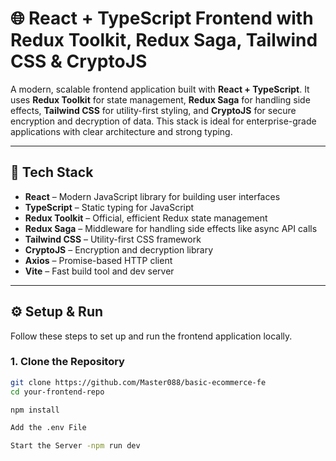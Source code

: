 # 🌐 React + TypeScript Frontend with Redux Toolkit, Redux Saga, Tailwind CSS & CryptoJS

A modern, scalable frontend application built with **React + TypeScript**. It uses **Redux Toolkit** for state management, **Redux Saga** for handling side effects, **Tailwind CSS** for utility-first styling, and **CryptoJS** for secure encryption and decryption of data. This stack is ideal for enterprise-grade applications with clear architecture and strong typing.

---

## 🧰 Tech Stack

- **React** – Modern JavaScript library for building user interfaces  
- **TypeScript** – Static typing for JavaScript  
- **Redux Toolkit** – Official, efficient Redux state management  
- **Redux Saga** – Middleware for handling side effects like async API calls  
- **Tailwind CSS** – Utility-first CSS framework  
- **CryptoJS** – Encryption and decryption library  
- **Axios** – Promise-based HTTP client  
- **Vite** – Fast build tool and dev server  

---

## ⚙️ Setup & Run

Follow these steps to set up and run the frontend application locally.

### 1. Clone the Repository

```bash
git clone https://github.com/Master088/basic-ecommerce-fe
cd your-frontend-repo

npm install

Add the .env File

Start the Server -npm run dev